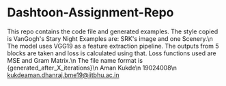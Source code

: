 # Dashtoon-Assignment-Repo
This repo contains the code file and generated examples. The style copied is VanGogh's Stary Night Examples are: SRK's image and one Scenery.\n
The model uses VGG19 as a feature extraction pipeline. The outputs from 5 blocks are taken and loss is calculated using that. Loss functions used are MSE and Gram Matrix.\n
The file name format is {generated_after_X_iterations}\n
Aman Kukde\n
19024008\n
kukdeaman.dhanraj.bme19@iitbhu.ac.in
